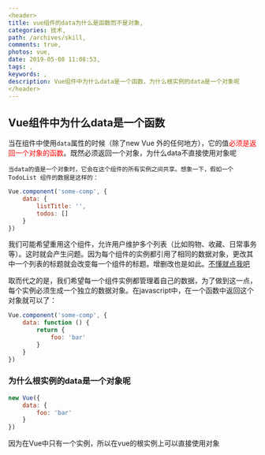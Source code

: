 ```yaml
---
<header>
title: vue组件的data为什么是函数而不是对象,
categories: 技术,
path: /archives/skill,
comments: true,
photos: vue,
date: 2019-05-08 11:08:53,
tags: ,
keywords: ,
description: Vue组件中为什么data是一个函数，为什么根实例的data是一个对象呢
</header>
---
```


## Vue组件中为什么data是一个函数

当在组件中使用`data`属性的时候（除了new Vue 外的任何地方），它的值<font color="red">必须是返回一个对象的函数</font>。既然必须返回一个对象，为什么data不直接使用对象呢


    当data的值是一个对象时，它会在这个组件的所有实例之间共享。想象一下，假如一个 TodoList 组件的数据是这样的：
```js
Vue.component('some-comp', {
    data: {
        listTitle: '',
        todos: []
    }
})
```
我们可能希望重用这个组件，允许用户维护多个列表（比如购物、收藏、日常事务等）。这时就会产生问题。因为每个组件的实例都引用了相同的数据对象，更改其中一个列表的标题就会改变每一个组件的标题。增删改也是如此。<a href="https://www.fudaqiang.com/js基本数据类型和引用数据类型的区别.html" target="_blank">不懂就点我吧</a>

取而代之的是，我们希望每一个组件实例都管理着自己的数据，为了做到这一点，每个实例必须生成一个独立的数据对象。在javascript中，在一个函数中返回这个对象就可以了：

```js
Vue.component('some-comp', {
    data: function () {
        return {
            foo: 'bar'
        }
    }
})
```
### 为什么根实例的data是一个对象呢

```js
new Vue({
    data: {
        foo: 'bar'
    }
})
```
因为在Vue中只有一个实例，所以在vue的根实例上可以直接使用对象


<font color="red"></font>